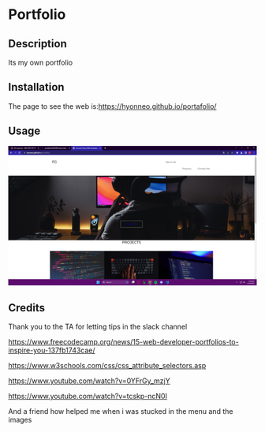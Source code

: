 # Portfolio

## Description

Its my own portfolio

## Installation

The page to see the web is:https://hyonneo.github.io/portafolio/ 

## Usage

![image](./assets/images/Screenshot%20(77).png)


## Credits

Thank you to the TA for letting tips in the slack channel

https://www.freecodecamp.org/news/15-web-developer-portfolios-to-inspire-you-137fb1743cae/

https://www.w3schools.com/css/css_attribute_selectors.asp

https://www.youtube.com/watch?v=0YFrGy_mzjY

https://www.youtube.com/watch?v=tcskp-ncN0I

And a friend how helped me when i was stucked in the menu and the images




